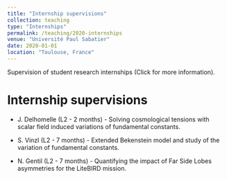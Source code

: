 ```yaml
---
title: "Internship supervisions"
collection: teaching
type: "Internships"
permalink: /teaching/2020-internships
venue: "Université Paul Sabatier"
date: 2020-01-01
location: "Toulouse, France"
---
```


Supervision of student research internships (Click for more information).

Internship supervisions 
======
- J. Delhomelle (L2 - 2 months) - Solving cosmological tensions with scalar field induced variations of fundamental constants.

- S. Vinzl (L2 - 7 months) - Extended Bekenstein model and study of the variation of fundamental constants.

- N. Gentil (L2 - 7 months) - Quantifying the impact of Far Side Lobes asymmetries for the LiteBIRD mission. 
